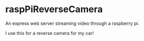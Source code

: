 # raspPiReverseCamera

An express web server streaming video through a raspberry pi. 

I use this for a reverse camera for my car!
